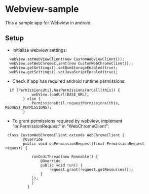 # Webview-sample
This a sample app for Webview in android.

## Setup
- Initialise webview settings:
```
  webView.setWebViewClient(new CustomWebViewClient());
  webView.setWebChromeClient(new CustomWebChromeClient());
  webView.getSettings().setDomStorageEnabled(true);
  webView.getSettings().setJavaScriptEnabled(true);
```
- Check if app has required android runtime permissions:
```
  if (PermissionsUtil.hasPermissionsForCall(this)) {
            webView.loadUrl(BASE_URL);
        } else {
            PermissionsUtil.requestPermissions(this, REQUEST_PERMISSIONS);
        }
```
- To grant permissions required by webview, implement "onPermissionRequest" in "WebChromeClient":
```
 class CustomWebChromeClient extends WebChromeClient {
        @Override
        public void onPermissionRequest(final PermissionRequest request) {

            runOnUiThread(new Runnable() {
                @Override
                public void run() {
                    request.grant(request.getResources());
                }
            });
            }
          }
```
